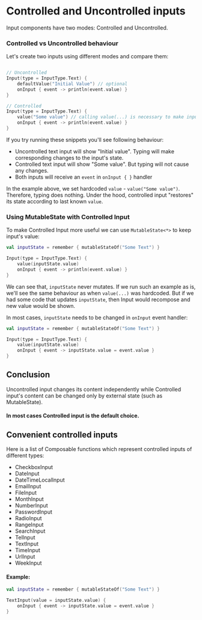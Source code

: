 # Controlled and Uncontrolled inputs

Input components have two modes: Controlled and Uncontrolled.

### Controlled vs Uncontrolled behaviour

Let's create two inputs using different modes and compare them:

``` kotlin

// Uncontrolled
Input(type = InputType.Text) {
    defaultValue("Initial Value") // optional
    onInput { event -> println(event.value) }
}

// Controlled
Input(type = InputType.Text) {
    value("Some value") // calling value(...) is necessary to make input "Controlled"
    onInput { event -> println(event.value) }
}
```

If you try running these snippets you'll see following behaviour:

- Uncontrolled text input will show "Initial value". Typing will make corresponding changes to the input's state.
- Controlled text input will show "Some value". But typing will not cause any changes.
- Both inputs will receive an `event` in `onInput { }` handler

In the example above, we set hardcoded `value` -  `value("Some value")`. Therefore, typing does nothing.
Under the hood, controlled input "restores" its state according to last known `value`.


### Using MutableState with Controlled Input

To make Controlled Input more useful we can use `MutableState<*>` to keep input's value:

``` kotlin 
val inputState = remember { mutableStateOf("Some Text") }

Input(type = InputType.Text) {
    value(inputState.value)
    onInput { event -> println(event.value) }
}
```

We can see that, `inputState` never mutates. If we run such an example as is, we'll see the same behaviour 
as when `value(...)` was hardcoded. But if we had some code that updates `inputState`, then Input would recompose and new value would be shown.

In most cases, `inputState` needs to be changed in `onInput` event handler:
``` kotlin
val inputState = remember { mutableStateOf("Some Text") }

Input(type = InputType.Text) {
    value(inputState.value)
    onInput { event -> inputState.value = event.value }
}
```

## Conclusion  

Uncontrolled input changes its content independently 
while Controlled input's content can be changed only by external state (such as MutableState).

#### In most cases Controlled input is the default choice.


## Convenient controlled inputs

Here is a list of Composable functions which represent controlled inputs of different types:

- CheckboxInput
- DateInput
- DateTimeLocalInput
- EmailInput
- FileInput
- MonthInput
- NumberInput
- PasswordInput
- RadioInput
- RangeInput
- SearchInput
- TelInput
- TextInput
- TimeInput
- UrlInput
- WeekInput

#### Example:

``` kotlin
val inputState = remember { mutableStateOf("Some Text") }

TextInput(value = inputState.value) {
    onInput { event -> inputState.value = event.value }
}
```
